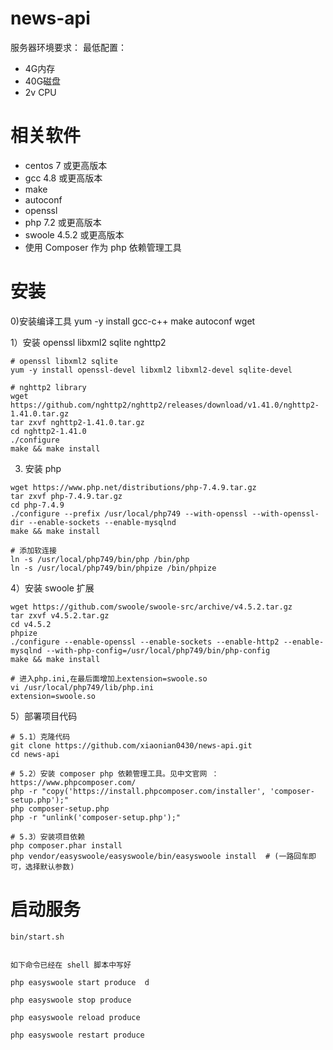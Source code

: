 # news-api

服务器环境要求：
最低配置：
- 4G内存
- 40G磁盘
- 2v CPU

# 相关软件

- centos 7 或更高版本
- gcc 4.8 或更高版本
- make
- autoconf
- openssl
- php 7.2 或更高版本
- swoole 4.5.2 或更高版本
- 使用 Composer 作为 php 依赖管理工具


# 安装

0)安装编译工具
yum -y install gcc-c++ make autoconf wget 

1）安装 openssl libxml2 sqlite nghttp2
```
# openssl libxml2 sqlite
yum -y install openssl-devel libxml2 libxml2-devel sqlite-devel

# nghttp2 library
wget https://github.com/nghttp2/nghttp2/releases/download/v1.41.0/nghttp2-1.41.0.tar.gz
tar zxvf nghttp2-1.41.0.tar.gz
cd nghttp2-1.41.0
./configure
make && make install
```


3) 安装 php
```
wget https://www.php.net/distributions/php-7.4.9.tar.gz
tar zxvf php-7.4.9.tar.gz
cd php-7.4.9
./configure --prefix /usr/local/php749 --with-openssl --with-openssl-dir --enable-sockets --enable-mysqlnd
make && make install

# 添加软连接
ln -s /usr/local/php749/bin/php /bin/php
ln -s /usr/local/php749/bin/phpize /bin/phpize
```


4）安装 swoole 扩展
```
wget https://github.com/swoole/swoole-src/archive/v4.5.2.tar.gz
tar zxvf v4.5.2.tar.gz
cd v4.5.2
phpize
./configure --enable-openssl --enable-sockets --enable-http2 --enable-mysqlnd --with-php-config=/usr/local/php749/bin/php-config
make && make install

# 进入php.ini,在最后面增加上extension=swoole.so
vi /usr/local/php749/lib/php.ini
extension=swoole.so
```


5）部署项目代码

```
# 5.1）克隆代码
git clone https://github.com/xiaonian0430/news-api.git
cd news-api

# 5.2）安装 composer php 依赖管理工具。见中文官网 ： https://www.phpcomposer.com/
php -r "copy('https://install.phpcomposer.com/installer', 'composer-setup.php');"
php composer-setup.php
php -r "unlink('composer-setup.php');"

# 5.3）安装项目依赖
php composer.phar install
php vendor/easyswoole/easyswoole/bin/easyswoole install  # (一路回车即可，选择默认参数)
```


# 启动服务
```
bin/start.sh


如下命令已经在 shell 脚本中写好

php easyswoole start produce  d

php easyswoole stop produce

php easyswoole reload produce

php easyswoole restart produce
```